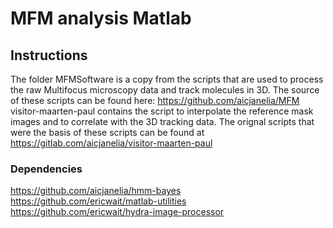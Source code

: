 # MFM analysis Matlab


## Instructions
The folder MFMSoftware is a copy from the scripts that are used to process the raw Multifocus microscopy data and track molecules in 3D. The source of these scripts can be found here: https://github.com/aicjanelia/MFM
visitor-maarten-paul contains the script to interpolate the reference mask images and to correlate with the 3D tracking data. The orignal scripts that were the basis of these scripts can be found at https://gitlab.com/aicjanelia/visitor-maarten-paul

### Dependencies
https://github.com/aicjanelia/hmm-bayes <br>
https://github.com/ericwait/matlab-utilities <br>
https://github.com/ericwait/hydra-image-processor
